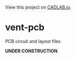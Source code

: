 View this project on [CADLAB.io](https://cadlab.io/project/22897). 

# vent-pcb
PCB circuit and layout files

**UNDER CONSTRUCTION**
